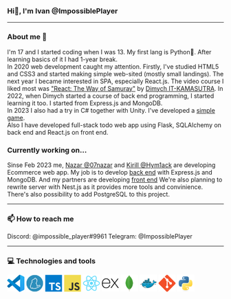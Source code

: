 ### Hi👋, I'm Ivan @ImpossiblePlayer 

---

### About me 📃
I'm 17 and I started coding when I was 13. My first lang is Python🐍. After learning basics of it I had 1-year break.  
In 2020 web development caught my attention. Firstly, I've studied HTML5 and CSS3 and started making simple web-sited (mostly small landings). The next year I became interested in SPA, especially React.js. The video course I liked most was ["React: The Way of Samuray"](https://www.youtube.com/playlist?list=PLcvhF2Wqh7DNVy1OCUpG3i5lyxyBWhGZ8) by [Dimych IT-KAMASUTRA](https://www.youtube.com/c/ITKAMASUTRA). In 2022, when Dimych started a course of back end programming, I started learning it too. I started from Express.js and MongoDB.  
In 2023 I also had a try in C# together with Unity. I've developed a [simple game](https://github.com/ImpossiblePlayer/unity-game).  
Also I have developed full-stack todo web app using Flask, SQLAlchemy on back end and React.js on front end.

### Currently working on...
Sinse Feb 2023 me, [Nazar @07nazar](https://github.com/07nazar) and [Kirill @Hym1ack](https://github.com/Hym1ack) are developing Ecommerce web app. My job is to develop [back end](https://github.com/ImpossiblePlayer/ecommerceBackend) with Express.js and MongoDB. And my partners are developing [front end](https://github.com/07nazar/07nazar-ecommerce) We're also planning to rewrite server with Nest.js as it provides more tools and convinience. There's also possibility to add PostgreSQL to this project.

---

### 📫 How to reach me
Discord: @impossible_player#9961
Telegram: @ImpossiblePlayer

---
### 💻 Technologies and tools

<div>
  <img src="https://github.com/devicons/devicon/blob/master/icons/vscode/vscode-original.svg" title="VS Code" alt="VS code" width="40" height="40"/>
  <img src="https://github.com/devicons/devicon/blob/master/icons/yarn/yarn-original.svg" title="Yarn" alt="Yarn" width="40" height="40"/>
  <img src="https://github.com/devicons/devicon/blob/master/icons/typescript/typescript-original.svg" title="TypeScript" alt="TypeScript" width="40" height="40"/>
  <img src="https://github.com/devicons/devicon/blob/master/icons/javascript/javascript-original.svg" title="JavaScript" alt="JavaScript" width="40" height="40"/>
  <img src="https://github.com/devicons/devicon/blob/master/icons/react/react-original.svg" title="React.js" alt="React.js" width="40" height="40"/>
  <img src="https://github.com/devicons/devicon/blob/master/icons/express/express-original.svg" title="Express.js" alt="Express.js" width="40" height="40"/>
  <img src="https://github.com/devicons/devicon/blob/master/icons/mongodb/mongodb-original.svg" title="MongoDB" alt="MongoDB" width="40" height="40"/>
  <img src="https://github.com/devicons/devicon/blob/master/icons/docker/docker-original.svg" title="Docker" alt="Docker" width="40" height="40"/>
  <img src="https://github.com/devicons/devicon/blob/master/icons/git/git-original.svg" title="GIT" alt="GIT" width="40" height="40"/>
  <img src="https://github.com/devicons/devicon/blob/master/icons/python/python-original.svg" title="Python" alt="Python" width="40" height="40"/>

</div>

